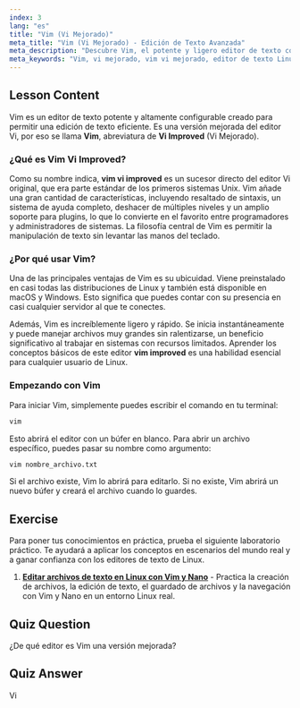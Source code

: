 ```yaml
---
index: 3
lang: "es"
title: "Vim (Vi Mejorado)"
meta_title: "Vim (Vi Mejorado) - Edición de Texto Avanzada"
meta_description: "Descubre Vim, el potente y ligero editor de texto conocido como vi improved. Este tutorial presenta los conceptos esenciales de Vim, una herramienta preinstalada en la mayoría de los sistemas Linux."
meta_keywords: "Vim, vi mejorado, vim vi mejorado, editor de texto Linux, tutorial Vim, editor Vi, vim mejorado, comandos Linux"
---
```


## Lesson Content

Vim es un editor de texto potente y altamente configurable creado para permitir una edición de texto eficiente. Es una versión mejorada del editor Vi, por eso se llama **Vim**, abreviatura de **Vi Improved** (Vi Mejorado).

### ¿Qué es Vim Vi Improved?

Como su nombre indica, **vim vi improved** es un sucesor directo del editor Vi original, que era parte estándar de los primeros sistemas Unix. Vim añade una gran cantidad de características, incluyendo resaltado de sintaxis, un sistema de ayuda completo, deshacer de múltiples niveles y un amplio soporte para plugins, lo que lo convierte en el favorito entre programadores y administradores de sistemas. La filosofía central de Vim es permitir la manipulación de texto sin levantar las manos del teclado.

### ¿Por qué usar Vim?

Una de las principales ventajas de Vim es su ubicuidad. Viene preinstalado en casi todas las distribuciones de Linux y también está disponible en macOS y Windows. Esto significa que puedes contar con su presencia en casi cualquier servidor al que te conectes.

Además, Vim es increíblemente ligero y rápido. Se inicia instantáneamente y puede manejar archivos muy grandes sin ralentizarse, un beneficio significativo al trabajar en sistemas con recursos limitados. Aprender los conceptos básicos de este editor **vim improved** es una habilidad esencial para cualquier usuario de Linux.

### Empezando con Vim

Para iniciar Vim, simplemente puedes escribir el comando en tu terminal:

```bash
vim
```

Esto abrirá el editor con un búfer en blanco. Para abrir un archivo específico, puedes pasar su nombre como argumento:

```bash
vim nombre_archivo.txt
```

Si el archivo existe, Vim lo abrirá para editarlo. Si no existe, Vim abrirá un nuevo búfer y creará el archivo cuando lo guardes.

## Exercise

Para poner tus conocimientos en práctica, prueba el siguiente laboratorio práctico. Te ayudará a aplicar los conceptos en escenarios del mundo real y a ganar confianza con los editores de texto de Linux.

1. **[Editar archivos de texto en Linux con Vim y Nano](https://labex.io/es/labs/comptia-edit-text-files-in-linux-with-vim-and-nano-591076)** - Practica la creación de archivos, la edición de texto, el guardado de archivos y la navegación con Vim y Nano en un entorno Linux real.

## Quiz Question

¿De qué editor es Vim una versión mejorada?

## Quiz Answer

Vi
